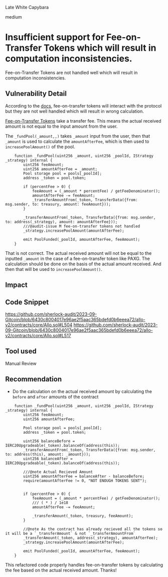 Late White Capybara

medium

# Insufficient support for Fee-on-Transfer Tokens which will result in computation inconsistencies.
Fee-on-Transfer Tokens are not handled well which will result in computation inconsistencies.

## Vulnerability Detail
According to the [docs](https://github.com/sherlock-audit/2023-09-Gitcoin/tree/main#q-are-there-any-fee-on-transfer-tokens-interacting-with-the-smart-contracts), fee-on-transfer tokens will interact with the protocol but they are not well handled which will result in wrong calculation.

[Fee-on-Transfer Tokens](https://github.com/d-xo/weird-erc20#fee-on-transfer) take a transfer fee. This means the actual received amount is not equal to the input amount from the user.

The `_fundPool(_amount,,)` takes `_amount` input from the user, then that `_amount` is used to calculate the `amountAfterFee`, which is then used to `increasePoolAmount()` of the pool. 
```solidity
    function _fundPool(uint256 _amount, uint256 _poolId, IStrategy _strategy) internal {
        uint256 feeAmount;
        uint256 amountAfterFee = _amount;
        Pool storage pool = pools[_poolId];
        address _token = pool.token;

        if (percentFee > 0) {
            feeAmount = (_amount * percentFee) / getFeeDenominator();
            amountAfterFee -= feeAmount;
            _transferAmountFrom(_token, TransferData({from: msg.sender, to: treasury, amount: feeAmount}));
        }

        _transferAmountFrom(_token, TransferData({from: msg.sender, to: address(_strategy), amount: amountAfterFee}));
        ///@audit-issue M fee-on-transfer tokens not handled
        _strategy.increasePoolAmount(amountAfterFee);

        emit PoolFunded(_poolId, amountAfterFee, feeAmount);
    }
```

That is not correct. The actual received amount will not be equal to the inputted `_amount` in the case of a fee-on-transfer token like PAXG.  The calculation should be done on the basis of the actual amount received. And then that will be used to `increasePoolAmount()`.

## Impact

## Code Snippet
https://github.com/sherlock-audit/2023-09-Gitcoin/blob/6430c8004017e96ae2f5aac365bdefd0b6eeea72/allo-v2/contracts/core/Allo.sol#L504
https://github.com/sherlock-audit/2023-09-Gitcoin/blob/6430c8004017e96ae2f5aac365bdefd0b6eeea72/allo-v2/contracts/core/Allo.sol#L517

## Tool used

Manual Review

## Recommendation
- Do the calculation on the actual received amount by calculating the `before` and `after` amounts of the contract
```solidity
    function _fundPool(uint256 _amount, uint256 _poolId, IStrategy _strategy) internal {
        uint256 feeAmount;
        uint256 amountAfterFee;

        Pool storage pool = pools[_poolId];
        address _token = pool.token;

        uint256 balanceBefore = IERC20Upgradeable(_token).balanceOf(address(this));
        _transferAmountFrom(_token, TransferData({from: msg.sender, to: address(this), amount: _amount}));
        uint256 balanceAfter = IERC20Upgradeable(_token).balanceOf(address(this));

        ///@note Actual Recieved Amount
        uint256 amountAfterFee = balanceAfter - balanceBefore;
        require(amountAfterFee != 0, "NOT ENOUGH TOKENS SENT");


        if (percentFee > 0) {
            feeAmount = (_amount * percentFee) / getFeeDenominator();
            /// ( * ) / 1e18
            amountAfterFee -= feeAmount;

            _transferAmount(_token, treasury, feeAmount);
        }

        //@note As the contract has already recieved all the tokens so it will be a `_transferAmount` & not `_transferAmountFrom`
        _transferAmount(_token, address(_strategy), amountAfterFee);
        _strategy.increasePoolAmount(amountAfterFee);

        emit PoolFunded(_poolId, amountAfterFee, feeAmount);
    }
```
This refactored code properly handles fee-on-transfer tokens by calculating the fee based on the actual received amount. Thanks!